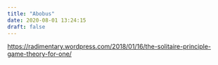 ```yaml
---
title: "Abobus"
date: 2020-08-01 13:24:15
draft: false
---
```


https://radimentary.wordpress.com/2018/01/16/the-solitaire-principle-game-theory-for-one/

